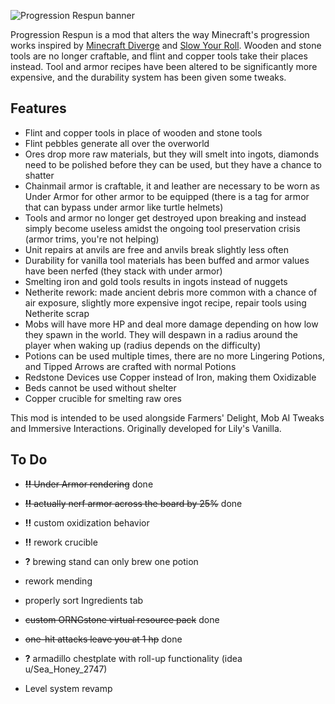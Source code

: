 
<p>
    <img src="banner.png" alt="Progression Respun banner"/>
</p>

Progression Respun is a mod that alters the way Minecraft's progression works inspired by [Minecraft Diverge](https://github.com/BlueStaggo/MCDiverge) and [Slow Your Roll](https://modrinth.com/mod/slow-your-roll/). Wooden and stone tools are no longer craftable, and flint and copper tools take their places instead. Tool and armor recipes have been altered to be significantly more expensive, and the durability system has been given some tweaks.

## Features
- Flint and copper tools in place of wooden and stone tools
- Flint pebbles generate all over the overworld
- Ores drop more raw materials, but they will smelt into ingots, diamonds need to be polished before they can be used, but they have a chance to shatter
- Chainmail armor is craftable, it and leather are necessary to be worn as Under Armor for other armor to be equipped (there is a tag for armor that can bypass under armor like turtle helmets)
- Tools and armor no longer get destroyed upon breaking and instead simply become useless amidst the ongoing tool preservation crisis (armor trims, you're not helping)
- Unit repairs at anvils are free and anvils break slightly less often
- Durability for vanilla tool materials has been buffed and armor values have been nerfed (they stack with under armor)
- Smelting iron and gold tools results in ingots instead of nuggets
- Netherite rework: made ancient debris more common with a chance of air exposure, slightly more expensive ingot recipe, repair tools using Netherite scrap
- Mobs will have more HP and deal more damage depending on how low they spawn in the world. They will despawn in a radius around the player when waking up (radius depends on the difficulty)
- Potions can be used multiple times, there are no more Lingering Potions, and Tipped Arrows are crafted with normal Potions
- Redstone Devices use Copper instead of Iron, making them Oxidizable
- Beds cannot be used without shelter
- Copper crucible for smelting raw ores

This mod is intended to be used alongside Farmers' Delight, Mob AI Tweaks and Immersive Interactions. Originally developed for Lily's Vanilla.


## To Do

- ~~**!!** Under Armor rendering~~ done
- ~~**!!** actually nerf armor across the board by 25%~~ done
- **!!** custom oxidization behavior
- **!!** rework crucible
- **?** brewing stand can only brew one potion
- rework mending
- properly sort Ingredients tab
- ~~custom ORNGstone virtual resource pack~~ done
- ~~one-hit attacks leave you at 1 hp~~ done
- **?** armadillo chestplate with roll-up functionality (idea u/Sea_Honey_2747)

- Level system revamp